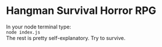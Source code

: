 # Hangman Survival Horror RPG
In your node terminal type:  
`node index.js`  
The rest is pretty self-explanatory. Try to survive. 
